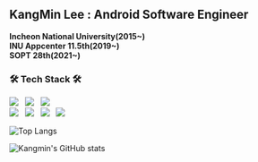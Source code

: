 ## KangMin Lee : Android Software Engineer
**Incheon National University(2015~)**<br>
**INU Appcenter 11.5th(2019~)**<br>
**SOPT 28th(2021~)**
<h3 align="left"><b>🛠 Tech Stack 🛠</b></h3>
<p align="left">
<img src="https://img.shields.io/badge/Kotlin-0095D5?style=flat-square&logo=Kotlin&logoColor=white"/></a> &nbsp
<img src="https://img.shields.io/badge/Java-007396?style=flat-square&logo=Java&logoColor=white"/></a> &nbsp 
<img src="https://img.shields.io/badge/python-3776AB?style=flat-square&logo=Python&logoColor=white"/></a> &nbsp
<br>
<img src="https://img.shields.io/badge/Android-3DDC84?style=flat-square&logo=Android&logoColor=white"/></a> &nbsp
<img src="https://img.shields.io/badge/Xcode-147efb?style=flat-square&logo=xcode&logoColor=white"/></a> &nbsp
<img src="https://img.shields.io/badge/Notion-000000?style=flat-square&logo=notion&logoColor=white"/></a> &nbsp
<img src="https://img.shields.io/badge/Slack-4A154B?style=flat-square&logo=slack&logoColor=white"/></a> &nbsp </p>

![Top Langs](https://github-readme-stats.vercel.app/api/top-langs/?username=kkk5474096&layout=compact) 

![Kangmin's GitHub stats](https://github-readme-stats.vercel.app/api?username=kkk5474096&hide=stars,issues)


